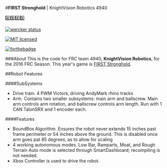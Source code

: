 #**FIRST Stronghold** |  KnightVision Robotics 4940

:four::nine::four::zero:

[![wercker status](https://app.wercker.com/status/24e500e6723b88a82070ea0f84a57d6a/s "wercker status")](https://app.wercker.com/project/bykey/24e500e6723b88a82070ea0f84a57d6a)

[![MIT licensed](https://img.shields.io/badge/license-MIT-blue.svg)](https://raw.githubusercontent.com/hyperium/hyper/master/LICENSE)

[![forthebadge](http://forthebadge.com/images/badges/designed-in-ms-paint.svg)](http://forthebadge.com)

###About
  This is the code for FRC team 4940, **KnightVision Robotics**, for the 2016 FRC Season.
  This year's game is [FIRST Stronghold](http://www.firstinspires.org/sites/default/files/uploads/resource_library/frc/first-stronghold-game-onepage.pdf).
 
##Robot Features

####SubSystems

  + Drive train. 4 PWM Victors, driving AndyMark rhino tracks
  + Arm. Contains two smaller subsystems: main arm and ballscrew.
    Main arm controls arm rotation, and ballscrew controls arm length.
    Run with 1 CAN TalonSRX and 1 encoder each.

####Features

  + BoundBox Algorithm. Ensures the robot never extends 15 inches past frame perimeter or 54 inches above the ground.
     This is disabled once arm goes pat 85 degrees, as to allow for scaling
 + 4 working autonomous modes. Low Bar, Ramparts, Moat, and Rough Terrain
   Auto mode is selected through SmartDashboard; recompiling is not needed.
 + Xbox Controller is used to drive the robot.
